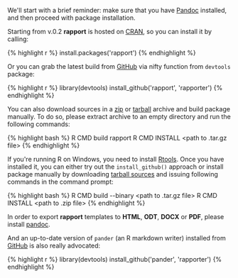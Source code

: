 We'll start with a brief reminder: make sure that you have [Pandoc](http://johnmacfarlane.net/pandoc/installing.html) installed, and then proceed with package installation.

Starting from v.0.2 **rapport** is hosted on [CRAN](cran.r-project.org), so you can install it by calling:

{% highlight r %}
install.packages('rapport')
{% endhighlight %}

Or you can grab the latest build from [GitHub](https://github.com/rapporter/rapport/) via nifty function from `devtools` package:

{% highlight r %}
library(devtools)
install_github('rapport', 'rapporter')
{% endhighlight %}

You can also download sources in a [zip](https://github.com/rapporter/rapport/zipball/master) or [tarball](https://github.com/rapporter/rapport/tarball/master ) archive and build package manually. To do so, please extract archive to an empty directory and run the following commands:

{% highlight bash %}
R CMD build rapport
R CMD INSTALL <path to .tar.gz file>
{% endhighlight %}

If you're running R on Windows, you need to install [Rtools](http://cran.stat.ucla.edu/bin/windows/Rtools/ ). Once you have installed it, you can either try out the `install_github()` approach or install package manually by downloading [tarball sources](https://github.com/rapporter/rapport/tarball/master ) and issuing following commands in the command prompt:

{% highlight bash %}
R CMD build --binary <path to .tar.gz file>
R CMD INSTALL <path to .zip file>
{% endhighlight %}

In order to export **rapport** templates to  **HTML**, **ODT**, **DOCX** or **PDF**, please install [pandoc](http://johnmacfarlane.net/pandoc/installing.html).

And an up-to-date version of `pander` (an R markdown writer) installed from [GitHub](http://rapporter.github.com/pander/) is also really advocated:

{% highlight r %}
library(devtools)
install_github('pander', 'rapporter')
{% endhighlight %}
